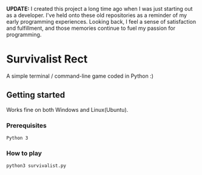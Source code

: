 **UPDATE:** I created this project a long time ago when I was just starting out as a developer. I've held onto these old repositories as a reminder of my early programming experiences. Looking back, I feel a sense of satisfaction and fulfillment, and those memories continue to fuel my passion for programming.

# Survivalist Rect
A simple terminal / command-line game coded in Python :)

## Getting started

Works fine on both Windows and Linux(Ubuntu).

### Prerequisites
```
Python 3
```
### How to play
```
python3 survivalist.py
```
